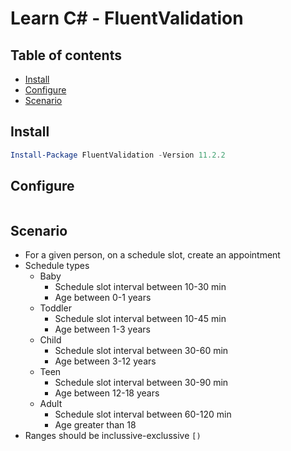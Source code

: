 # Learn C# - FluentValidation

## Table of contents

* [Install](#install)
* [Configure](#configure)
* [Scenario](#scenario)

## Install
``` powershell
Install-Package FluentValidation -Version 11.2.2
```

## Configure
``` csharp
```

## Scenario
* For a given person, on a schedule slot, create an appointment
* Schedule types
  * Baby
    * Schedule slot interval between 10-30 min
    * Age between 0-1 years
  * Toddler
    * Schedule slot interval between 10-45 min
    * Age between 1-3 years
  * Child
    * Schedule slot interval between 30-60 min
    * Age between 3-12 years
  * Teen
    * Schedule slot interval between 30-90 min
    * Age between 12-18 years
  * Adult
    * Schedule slot interval between 60-120 min
    * Age greater than 18
* Ranges should be inclussive-exclussive `[)`
